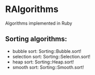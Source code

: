 # RAlgorithms

Algorithms implemented in Ruby

## Sorting algorithms:

* bubble sort: Sorting::Bubble.sort!
* selection sort: Sorting::Selection.sort!
* heap sort: Sorting::Heap.sort!
* smooth sort: Sorting::Smooth.sort!
